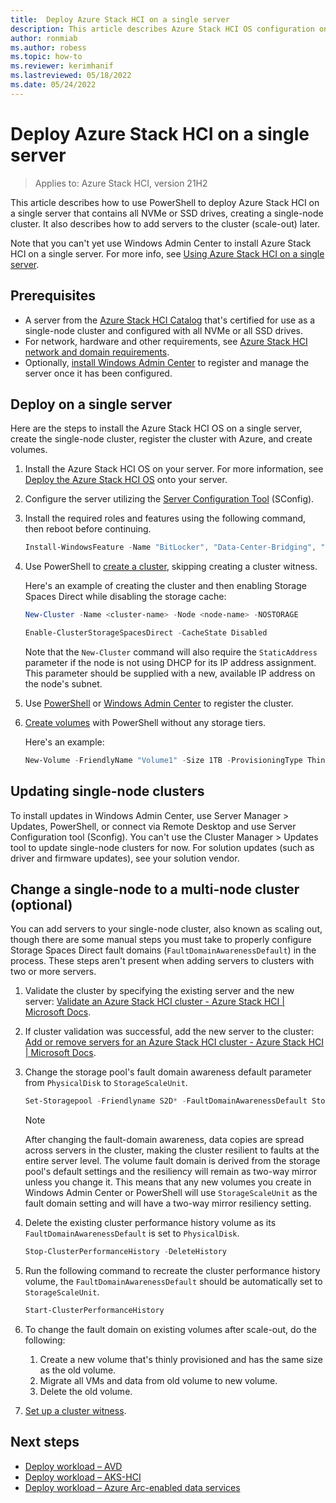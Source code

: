 ```yaml
---
title:  Deploy Azure Stack HCI on a single server
description: This article describes Azure Stack HCI OS configuration on a single server
author: ronmiab
ms.author: robess
ms.topic: how-to
ms.reviewer: kerimhanif
ms.lastreviewed: 05/18/2022
ms.date: 05/24/2022
---
```


# Deploy Azure Stack HCI on a single server

> Applies to: Azure Stack HCI, version 21H2

This article describes how to use PowerShell to deploy Azure Stack HCI on a single server that contains all NVMe or SSD drives, creating a single-node cluster. It also describes how to add servers to the cluster (scale-out) later.

Note that you can't yet use Windows Admin Center to install Azure Stack HCI on a single server. For more info, see [Using Azure Stack HCI on a single server](../concepts/single-server-clusters.md).

## Prerequisites

- A server from the [Azure Stack HCI Catalog](https://hcicatalog.azurewebsites.net/#/catalog) that's certified for use as a single-node cluster and configured with all NVMe or all SSD drives.
- For network, hardware and other requirements, see [Azure Stack HCI network and domain requirements](../deploy/operating-system.md#determine-hardware-and-network-requirements).
- Optionally, [install Windows Admin Center](/windows-server/manage/windows-admin-center/deploy/install) to register and manage the server once it has been configured.

## Deploy on a single server

Here are the steps to install the Azure Stack HCI OS on a single server, create the single-node cluster, register the cluster with Azure, and create volumes.

1. Install the Azure Stack HCI OS on your server. For more information, see [Deploy the Azure Stack HCI OS](../deploy/operating-system.md#manual-deployment) onto your server.
2. Configure the server utilizing the [Server Configuration Tool](/windows-server/administration/server-core/server-core-sconfig) (SConfig).
3. Install the required roles and features using the following command, then reboot before continuing.

   ```powershell
   Install-WindowsFeature -Name "BitLocker", "Data-Center-Bridging", "Failover-Clustering", "FS-FileServer", "FS-Data-Deduplication", "Hyper-V", "Hyper-V-PowerShell", "RSAT-AD-Powershell", "RSAT-Clustering-PowerShell", "NetworkATC", "Storage-Replica" -IncludeAllSubFeature -IncludeManagementTools
   ```

4. Use PowerShell to [create a cluster](../deploy/create-cluster-powershell.md), skipping creating a cluster witness.

   Here's an example of creating the cluster and then enabling Storage Spaces Direct while disabling the storage cache:

   ```powershell
   New-Cluster -Name <cluster-name> -Node <node-name> -NOSTORAGE
   ```

   ```powershell
   Enable-ClusterStorageSpacesDirect -CacheState Disabled 
   ```
   
   Note that the `New-Cluster` command will also require the `StaticAddress` parameter if the node is not using DHCP for its IP address assignment.  This parameter should be supplied with a new, available IP address on the node's subnet.

5. Use [PowerShell](../deploy/register-with-azure.md#register-a-cluster-using-powershell) or [Windows Admin Center](../deploy/register-with-azure.md#register-a-cluster-using-windows-admin-center) to register the cluster.
6. [Create volumes](../manage/create-volumes.md#create-volumes-using-windows-powershell) with PowerShell without any storage tiers.

   Here's an example:

   ```powershell
   New-Volume -FriendlyName "Volume1" -Size 1TB -ProvisioningType Thin
   ```

## Updating single-node clusters

To install updates in Windows Admin Center, use Server Manager > Updates, PowerShell, or connect via Remote Desktop and use Server Configuration tool (Sconfig). You can't use the Cluster Manager > Updates tool to update single-node clusters for now. For solution updates (such as driver and firmware updates), see your solution vendor.

## Change a single-node to a multi-node cluster (optional)

You can add servers to your single-node cluster, also known as scaling out, though there are some manual steps you must take to properly configure Storage Spaces Direct fault domains (`FaultDomainAwarenessDefault`) in the process. These steps aren't present when adding servers to clusters with two or more servers.

1. Validate the cluster by specifying the existing server and the new server: [Validate an Azure Stack HCI cluster - Azure Stack HCI | Microsoft Docs](../deploy/validate.md).
2. If cluster validation was successful, add the new server to the cluster: [Add or remove servers for an Azure Stack HCI cluster - Azure Stack HCI | Microsoft Docs](../manage/add-cluster.md).
3. Change the storage pool's fault domain awareness default parameter from `PhysicalDisk` to `StorageScaleUnit`.

   ```powershell
   Set-Storagepool -Friendlyname S2D* -FaultDomainAwarenessDefault StorageScaleUnit
   ```

   > [!NOTE]
   > After changing the fault-domain awareness, data copies are spread across servers in the cluster, making the 
      cluster resilient to faults at the entire server level. The volume fault domain is derived from the storage pool's 
      default settings and the resiliency will remain as two-way mirror unless you change it. This means that any new 
      volumes you create in Windows Admin Center or PowerShell will use `StorageScaleUnit` as the fault domain 
      setting and will have a two-way mirror resiliency setting.

4. Delete the existing cluster performance history volume as its `FaultDomainAwarenessDefault` is set to `PhysicalDisk`.

   ```powershell
   Stop-ClusterPerformanceHistory -DeleteHistory
   ```

5. Run the following command to recreate the cluster performance history volume, the `FaultDomainAwarenessDefault` should be automatically set to `StorageScaleUnit`.

   ```powershell
   Start-ClusterPerformanceHistory
   ```

6. To change the fault domain on existing volumes after scale-out, do the following:
    1. Create a new volume that's thinly provisioned and has the same size as the old volume.
    2. Migrate all VMs and data from old volume to new volume.
    3. Delete the old volume.

7. [Set up a cluster witness](../manage/witness.md).

## Next steps

- [Deploy workload – AVD](../deploy/virtual-desktop-infrastructure.md)
- [Deploy workload – AKS-HCI](/azure-stack/aks-hci/overview)
- [Deploy workload – Azure Arc-enabled data services](/azure/azure-arc/data/overview)
